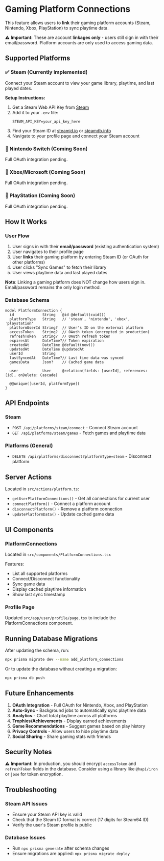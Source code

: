 # Gaming Platform Connections

This feature allows users to **link** their gaming platform accounts (Steam, Nintendo, Xbox, PlayStation) to sync playtime data.

⚠️ **Important**: These are account **linkages only** - users still sign in with their email/password. Platform accounts are only used to access gaming data.

## Supported Platforms

### ✅ Steam (Currently Implemented)
Connect your Steam account to view your game library, playtime, and last played dates.

**Setup Instructions:**
1. Get a Steam Web API Key from [Steam](https://steamcommunity.com/dev/apikey)
2. Add it to your `.env` file:
   ```
   STEAM_API_KEY=your_api_key_here
   ```
3. Find your Steam ID at [steamid.io](https://steamid.io/) or [steamdb.info](https://steamdb.info/calculator/)
4. Navigate to your profile page and connect your Steam account

### 🚧 Nintendo Switch (Coming Soon)
Full OAuth integration pending.

### 🚧 Xbox/Microsoft (Coming Soon)
Full OAuth integration pending.

### 🚧 PlayStation (Coming Soon)
Full OAuth integration pending.

## How It Works

### User Flow
1. User signs in with their **email/password** (existing authentication system)
2. User navigates to their profile page
3. User **links** their gaming platform by entering Steam ID (or OAuth for other platforms)
4. User clicks "Sync Games" to fetch their library
5. User views playtime data and last played dates

**Note**: Linking a gaming platform does NOT change how users sign in. Email/password remains the only login method.

### Database Schema

```prisma
model PlatformConnection {
  id             String   @id @default(cuid())
  platformType   String   // 'steam', 'nintendo', 'xbox', 'playstation'
  platformUserId String?  // User's ID on the external platform
  accessToken    String?  // OAuth token (encrypted in production)
  refreshToken   String?  // OAuth refresh token
  expiresAt      DateTime?// Token expiration
  createdAt      DateTime @default(now())
  updatedAt      DateTime @updatedAt
  userId         String
  lastSyncedAt   DateTime?// Last time data was synced
  gamesData      Json?    // Cached game data
  
  user           User     @relation(fields: [userId], references: [id], onDelete: Cascade)
  
  @@unique([userId, platformType])
}
```

## API Endpoints

### Steam
- `POST /api/platforms/steam/connect` - Connect Steam account
- `GET /api/platforms/steam/games` - Fetch games and playtime data

### Platforms (General)
- `DELETE /api/platforms/disconnect?platformType=steam` - Disconnect platform

## Server Actions

Located in `src/actions/platform.ts`:
- `getUserPlatformConnections()` - Get all connections for current user
- `connectPlatform()` - Connect a platform account
- `disconnectPlatform()` - Remove a platform connection
- `updatePlatformData()` - Update cached game data

## UI Components

### PlatformConnections
Located in `src/components/PlatformConnections.tsx`

Features:
- List all supported platforms
- Connect/Disconnect functionality
- Sync game data
- Display cached playtime information
- Show last sync timestamp

### Profile Page
Updated `src/app/user/profile/page.tsx` to include the PlatformConnections component.

## Running Database Migrations

After updating the schema, run:

```bash
npx prisma migrate dev --name add_platform_connections
```

Or to update the database without creating a migration:

```bash
npx prisma db push
```

## Future Enhancements

1. **OAuth Integration** - Full OAuth for Nintendo, Xbox, and PlayStation
2. **Auto-Sync** - Background jobs to automatically sync playtime data
3. **Analytics** - Chart total playtime across all platforms
4. **Trophies/Achievements** - Display earned achievements
5. **Game Recommendations** - Suggest games based on play history
6. **Privacy Controls** - Allow users to hide playtime data
7. **Social Sharing** - Share gaming stats with friends

## Security Notes

⚠️ **Important**: In production, you should encrypt `accessToken` and `refreshToken` fields in the database. Consider using a library like `@hapi/iron` or `jose` for token encryption.

## Troubleshooting

### Steam API Issues
- Ensure your Steam API key is valid
- Check that the Steam ID format is correct (17 digits for Steam64 ID)
- Verify the user's Steam profile is public

### Database Issues
- Run `npx prisma generate` after schema changes
- Ensure migrations are applied: `npx prisma migrate deploy`


